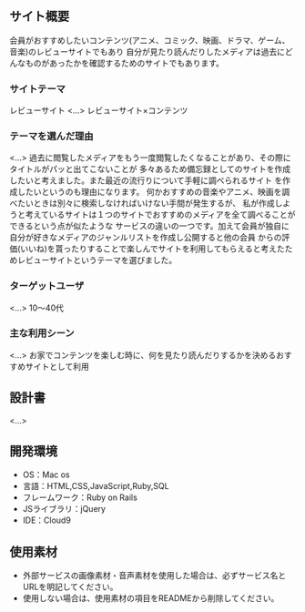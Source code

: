 # <My Selection>

## サイト概要
会員がおすすめしたいコンテンツ(アニメ、コミック、映画、ドラマ、ゲーム、音楽)のレビューサイトでもあり
自分が見たり読んだりしたメディアは過去にどんなものがあったかを確認するためのサイトでもあります。

### サイトテーマ
レビューサイト
<...>
レビューサイト×コンテンツ
### テーマを選んだ理由
<...>
過去に閲覧したメディアをもう一度閲覧したくなることがあり、その際にタイトルがパッと出てこないことが
多々あるため備忘録としてのサイトを作成したいと考えました。また最近の流行りについて手軽に調べられるサイト
を作成したいというのも理由になります。
何かおすすめの音楽やアニメ、映画を調べたいときは別々に検索しなければいけない手間が発生するが、
私が作成しようと考えているサイトは１つのサイトでおすすめのメディアを全て調べることができるという点が似たような
サービスの違いの一つです。加えて会員が独自に自分が好きなメディアのジャンルリストを作成し公開すると他の会員
からの評価(いいね)を貰ったりすることで楽しんでサイトを利用してもらえると考えたためレビューサイトというテーマを選びました。
### ターゲットユーザ
<...>
10〜40代
### 主な利用シーン
<...>
お家でコンテンツを楽しむ時に、何を見たり読んだりするかを決めるおすすめサイトとして利用
## 設計書
<...>

## 開発環境
- OS：Mac os
- 言語：HTML,CSS,JavaScript,Ruby,SQL
- フレームワーク：Ruby on Rails
- JSライブラリ：jQuery
- IDE：Cloud9

## 使用素材
- 外部サービスの画像素材・音声素材を使用した場合は、必ずサービス名とURLを明記してください。
- 使用しない場合は、使用素材の項目をREADMEから削除してください。